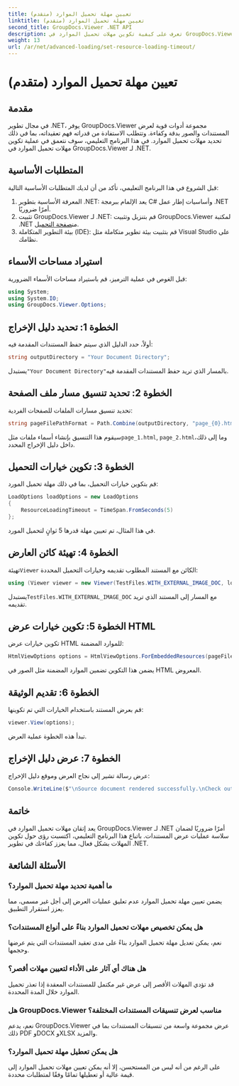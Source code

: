 ```yaml
---
title: تعيين مهلة تحميل الموارد (متقدم)
linktitle: تعيين مهلة تحميل الموارد (متقدم)
second_title: GroupDocs.Viewer .NET API
description: تعرف على كيفية تكوين مهلات تحميل الموارد في GroupDocs.Viewer لـ .NET بكفاءة. عرض المستندات بشكل رئيسي بدقة وثبات.
weight: 13
url: /ar/net/advanced-loading/set-resource-loading-timeout/
---
```


# تعيين مهلة تحميل الموارد (متقدم)

## مقدمة
في مجال تطوير .NET، يوفر GroupDocs.Viewer مجموعة أدوات قوية لعرض المستندات والصور بدقة وكفاءة. وتتطلب الاستفادة من قدراته فهم تعقيداته، بما في ذلك تحديد مهلات تحميل الموارد. في هذا البرنامج التعليمي، سوف نتعمق في عملية تكوين مهلات تحميل الموارد في GroupDocs.Viewer لـ .NET.
## المتطلبات الأساسية
قبل الشروع في هذا البرنامج التعليمي، تأكد من أن لديك المتطلبات الأساسية التالية:
1. المعرفة الأساسية بتطوير .NET: يعد الإلمام ببرمجة C# وأساسيات إطار عمل .NET أمرًا ضروريًا.
2.  تثبيت GroupDocs.Viewer لـ .NET: قم بتنزيل وتثبيت GroupDocs.Viewer لمكتبة .NET من[صفحة التحميل](https://releases.groupdocs.com/viewer/net/).
3. بيئة التطوير المتكاملة (IDE): قم بتثبيت بيئة تطوير متكاملة مثل Visual Studio على نظامك.

## استيراد مساحات الأسماء
قبل الغوص في عملية الترميز، قم باستيراد مساحات الأسماء الضرورية:
```csharp
using System;
using System.IO;
using GroupDocs.Viewer.Options;
```

## الخطوة 1: تحديد دليل الإخراج
أولاً، حدد الدليل الذي سيتم حفظ المستندات المقدمة فيه:
```csharp
string outputDirectory = "Your Document Directory";
```
 يستبدل`"Your Document Directory"`بالمسار الذي تريد حفظ المستندات المقدمة فيه.
## الخطوة 2: تحديد تنسيق مسار ملف الصفحة
تحديد تنسيق مسارات الملفات للصفحات الفردية:
```csharp
string pageFilePathFormat = Path.Combine(outputDirectory, "page_{0}.html");
```
 سيقوم هذا التنسيق بإنشاء أسماء ملفات مثل`page_1.html`, `page_2.html`وما إلى ذلك، داخل دليل الإخراج المحدد.
## الخطوة 3: تكوين خيارات التحميل
قم بتكوين خيارات التحميل، بما في ذلك مهلة تحميل المورد:
```csharp
LoadOptions loadOptions = new LoadOptions
{
    ResourceLoadingTimeout = TimeSpan.FromSeconds(5)
};
```
في هذا المثال، تم تعيين مهلة قدرها 5 ثوانٍ لتحميل المورد.
## الخطوة 4: تهيئة كائن العارض
 تهيئة`Viewer` الكائن مع المستند المطلوب تقديمه وخيارات التحميل المحددة:
```csharp
using (Viewer viewer = new Viewer(TestFiles.WITH_EXTERNAL_IMAGE_DOC, loadOptions))
```
 يستبدل`TestFiles.WITH_EXTERNAL_IMAGE_DOC` مع المسار إلى المستند الذي تريد تقديمه.
## الخطوة 5: تكوين خيارات عرض HTML
تكوين خيارات عرض HTML للموارد المضمنة:
```csharp
HtmlViewOptions options = HtmlViewOptions.ForEmbeddedResources(pageFilePathFormat);
```
يضمن هذا التكوين تضمين الموارد المضمنة مثل الصور في HTML المعروض.
## الخطوة 6: تقديم الوثيقة
قم بعرض المستند باستخدام الخيارات التي تم تكوينها:
```csharp
viewer.View(options);
```
تبدأ هذه الخطوة عملية العرض.
## الخطوة 7: عرض دليل الإخراج
عرض رسالة تشير إلى نجاح العرض وموقع دليل الإخراج:
```csharp
Console.WriteLine($"\nSource document rendered successfully.\nCheck output in {outputDirectory}.");
```

## خاتمة
يعد إتقان مهلات تحميل الموارد في GroupDocs.Viewer لـ .NET أمرًا ضروريًا لضمان سلاسة عمليات عرض المستندات. باتباع هذا البرنامج التعليمي، اكتسبت رؤى حول تكوين المهلات بشكل فعال، مما يعزز كفاءتك في تطوير .NET.
## الأسئلة الشائعة
### ما أهمية تحديد مهلة تحميل الموارد؟
يضمن تعيين مهلة تحميل الموارد عدم تعليق عمليات العرض إلى أجل غير مسمى، مما يعزز استقرار التطبيق.
### هل يمكن تخصيص مهلات تحميل الموارد بناءً على أنواع المستندات؟
نعم، يمكن تعديل مهلة تحميل الموارد بناءً على مدى تعقيد المستندات التي يتم عرضها وحجمها.
### هل هناك أي آثار على الأداء لتعيين مهلات أقصر؟
قد تؤدي المهلات الأقصر إلى عرض غير مكتمل للمستندات المعقدة إذا تعذر تحميل الموارد خلال المدة المحددة.
### هل GroupDocs.Viewer مناسب لعرض تنسيقات المستندات المختلفة؟
نعم، يدعم GroupDocs.Viewer عرض مجموعة واسعة من تنسيقات المستندات بما في ذلك PDF وDOCX وXLSX والمزيد.
### هل يمكن تعطيل مهلة تحميل الموارد؟
على الرغم من أنه ليس من المستحسن، إلا أنه يمكن تعيين مهلات تحميل الموارد إلى قيمة عالية أو تعطيلها تمامًا وفقًا لمتطلبات محددة.